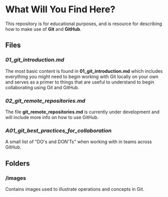 # What Will You Find Here?

This repository is for educational purposes, and is resource for describing how to make use of **Git** and **GitHub**.

## Files

### _01_git_introduction.md_

The most basic content is found in **01_git_introduction.md** which includes everything you might need to begin working with Git locally on your own and serves as a primer to things that are useful to understand to begin collaborating using Git and GitHub.

### _02_git_remote_repositories.md_

The file **git_remote_repositories.md** is currently under development and will include more info on how to use GitHub.

### _A01_git_best_practices_for_collaboration_

A small list of "DO's and DON'Ts" when working with in teams across GitHub.

## Folders

### /images

Contains images used to illustrate operations and concepts in Git.